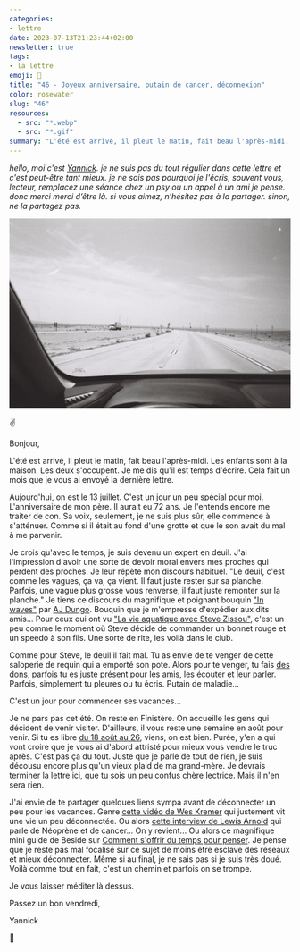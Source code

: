 ```yaml
---
categories:
- lettre
date: 2023-07-13T21:23:44+02:00
newsletter: true
tags:
- la lettre
emoji: 💌
title: "46 - Joyeux anniversaire, putain de cancer, déconnexion"
color: rosewater
slug: "46"
resources:
  - src: "*.webp"
  - src: "*.gif"
summary: "L'été est arrivé, il pleut le matin, fait beau l'après-midi. Les enfants sont à la maison. Les deux s'occupent. Je me dis qu'il est temps d'écrire. Cela fait un mois que je vous ai envoyé la dernière lettre."
---
```


*hello, moi c'est [Yannick](https://yannickschutz.com). je ne suis pas du tout régulier dans cette lettre et c'est peut-être tant mieux. je ne sais pas pourquoi je l'écris, souvent vous, lecteur, remplacez une séance chez un psy ou un appel à un ami je pense. donc merci merci d’être là. si vous aimez, n’hésitez pas à la partager. sinon, ne la partagez pas.*

 ![](cover.webp)

✌️

Bonjour,

L'été est arrivé, il pleut le matin, fait beau l'après-midi. Les enfants sont à la maison. Les deux s'occupent. Je me dis qu'il est temps d'écrire. Cela fait un mois que je vous ai envoyé la dernière lettre.

Aujourd'hui, on est le 13 juillet. C'est un jour un peu spécial pour moi. L'anniversaire de mon père. Il aurait eu 72 ans. Je l'entends encore me traiter de con. Sa voix, seulement, je ne suis plus sûr, elle commence à s'atténuer. Comme si il était au fond d'une grotte et que le son avait du mal à me parvenir.

Je crois qu'avec le temps, je suis devenu un expert en deuil. J'ai l'impression d'avoir une sorte de devoir moral envers mes proches qui perdent des proches. Je leur répète mon discours habituel. "Le deuil, c'est comme les vagues, ça va, ça vient. Il faut juste rester sur sa planche. Parfois, une vague plus grosse vous renverse, il faut juste remonter sur la planche." Je tiens ce discours du magnifique et poignant bouquin ["In waves"](https://www.ajdungo.com/new-project-1) par [AJ Dungo](https://www.ajdungo.com). Bouquin que je m'empresse d'expédier aux dits amis... Pour ceux qui ont vu ["La vie aquatique avec Steve Zissou"](https://fr.wikipedia.org/wiki/La_Vie_aquatique), c'est un peu comme le moment où Steve décide de commander un bonnet rouge et un speedo à son fils. Une sorte de rite, les voilà dans le club.

Comme pour Steve, le deuil il fait mal. Tu as envie de te venger de cette saloperie de requin qui a emporté son pote. Alors pour te venger, tu fais [des dons](https://don.ligue-cancer.net/lamourlaligue/~mon-don?_cv=1), parfois tu es juste présent pour les amis, les écouter et leur parler. Parfois, simplement tu pleures ou tu écris. Putain de maladie...

C'est un jour pour commencer ses vacances...

Je ne pars pas cet été. On reste en Finistère. On accueille les gens qui décident de venir visiter. D'ailleurs, il vous reste une semaine en août pour venir. Si tu es libre [du 18 août au 26](https://checkout.lodgify.com/douarenn/fr/#/475377/20230818,20230826,4/-), viens, on est bien. Purée, y'en a qui vont croire que je vous ai d'abord attristé pour mieux vous vendre le truc après. C'est pas ça du tout. Juste que je parle de tout de rien, je suis décousu encore plus qu'un vieux plaid de ma grand-mère. Je devrais terminer la lettre ici, que tu sois un peu confus chère lectrice. Mais il n'en sera rien.

J'ai envie de te partager quelques liens sympa avant de déconnecter un peu pour les vacances. Genre [cette vidéo de Wes Kremer](https://www.youtube.com/watch?v=bbUGVFEO9Yc) qui justement vit une vie un peu déconnectée. Ou alors [cette interview de Lewis Arnold](https://climateandboardsports.substack.com/p/i-would-like-surfers-to-say-im-not) qui parle de Néoprène et de cancer... On y revient... Ou alors ce magnifique mini guide de Beside sur [Comment s'offrir du temps pour penser](https://beside.media/fr/atelier/comment-soffrir-du-temps-pour-penser/). Je pense que je reste pas mal focalisé sur ce sujet de moins être esclave des réseaux et mieux déconnecter. Même si au final, je ne sais pas si je suis très doué. Voilà comme tout en fait, c'est un chemin et parfois on se trompe.

Je vous laisser méditer là dessus.

Passez un bon vendredi,

Yannick

💌

